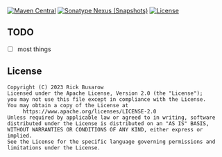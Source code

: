 [![Maven Central](https://img.shields.io/maven-central/v/com.rickbusarow.mahout/mahout?style=flat-square)](https://search.maven.org/search?q=com.rickbusarow.mahout)
[![Sonatype Nexus (Snapshots)](https://img.shields.io/nexus/s/com.rickbusarow.mahout/mahout?label=snapshots&server=https%3A%2F%2Foss.sonatype.org&style=flat-square)](https://oss.sonatype.org/#nexus-search;quick~com.rickbusarow.mahout)
[![License](https://img.shields.io/badge/license-apache2.0-blue?style=flat-square.svg)](https://opensource.org/licenses/Apache-2.0)

## TODO

- [ ] most things

## License

```text
Copyright (C) 2023 Rick Busarow
Licensed under the Apache License, Version 2.0 (the "License");
you may not use this file except in compliance with the License.
You may obtain a copy of the License at
     https://www.apache.org/licenses/LICENSE-2.0
Unless required by applicable law or agreed to in writing, software
distributed under the License is distributed on an "AS IS" BASIS,
WITHOUT WARRANTIES OR CONDITIONS OF ANY KIND, either express or implied.
See the License for the specific language governing permissions and
limitations under the License.
```
